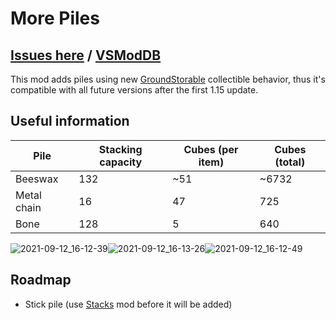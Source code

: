 # More Piles
## [Issues here](https://github.com/Craluminum2413/Craluminum2413-Mods-Suggestions/issues) / [VSModDB](https://mods.vintagestory.at/morepiles)
This mod adds piles using new [GroundStorable](https://www.vintagestory.at/blog.html/news/the-homesteading-update-v115-pre1-r283/page/2/?tab=comments#:~:text=Feature%3A%20New%20datastructure%3A%20CollectibleBehavior%20-%20allows%20to%20define%20behaviors%20that%20can%20be%20applied%20to%20blocks%20and%20items.%20First%20collectible%20behavior%3A%20GroundStorable) collectible behavior, thus it's compatible with all future versions after the first 1.15 update.
## Useful information
|Pile|Stacking capacity|Cubes (per item)|Cubes (total)|
|-|-|-|-|
|Beeswax     |132 |~51 |~6732 |
|Metal chain |16  |47  |725   |
|Bone        |128 |5   |640   |

![2021-09-12_16-12-39](https://user-images.githubusercontent.com/69315569/132989046-56d32906-1a99-43ca-92df-8e640c9797df.png)![2021-09-12_16-13-26](https://user-images.githubusercontent.com/69315569/132989039-f5f91a02-28e7-42c1-b0c2-328965f9ca6b.png)![2021-09-12_16-12-49](https://user-images.githubusercontent.com/69315569/132989041-8a9c59bb-8c4f-4ab9-b1a1-7c186d0a94f0.png)
## Roadmap
- Stick pile (use [Stacks](https://mods.vintagestory.at/show/mod/271) mod before it will be added)
